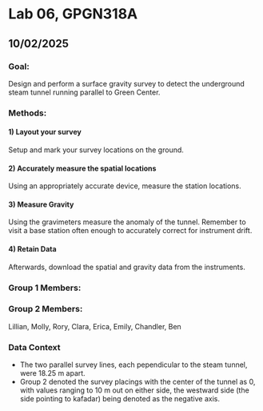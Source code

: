 # Lab 06, GPGN318A
## 10/02/2025

### Goal:
Design and perform a surface gravity survey to detect the underground steam tunnel running parallel to Green Center.

### Methods:
#### 1) Layout your survey
Setup and mark your survey locations on the ground.

#### 2) Accurately measure the spatial locations
Using an appropriately accurate device, measure the station locations.

#### 3) Measure Gravity
Using the gravimeters measure the anomaly of the tunnel. Remember to visit a base station often enough to accurately correct for instrument drift.

#### 4) Retain Data
Afterwards, download the spatial and gravity data from the instruments.

### Group 1 Members:

### Group 2 Members:
Lillian, Molly, Rory, Clara, Erica, Emily, Chandler, Ben

### Data Context
- The two parallel survey lines, each pependicular to the steam tunnel, were 18.25 m apart.
- Group 2 denoted the survey placings with the center of the tunnel as 0, with values ranging to 10 m out on either side, the westward side (the side pointing to kafadar) being denoted as the negative axis.
  